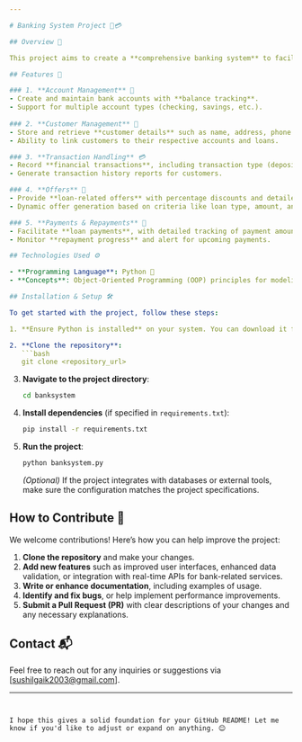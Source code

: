 ```yaml
---

# Banking System Project 🏦💳

## Overview 🌟

This project aims to create a **comprehensive banking system** to facilitate various operations such as managing customer accounts, offering loans, tracking repayments, processing transactions, and providing bank-related services. The system is built using **Python** and follows object-oriented programming principles to model essential banking entities like accounts, customers, loans, and transactions.

## Features 🔑

### 1. **Account Management** 💼
- Create and maintain bank accounts with **balance tracking**.
- Support for multiple account types (checking, savings, etc.).
  
### 2. **Customer Management** 👥
- Store and retrieve **customer details** such as name, address, phone number, and email.
- Ability to link customers to their respective accounts and loans.

### 3. **Transaction Handling** 💳
- Record **financial transactions**, including transaction type (deposit/withdrawal), amount, and date.
- Generate transaction history reports for customers.

### 4. **Offers** 🎁
- Provide **loan-related offers** with percentage discounts and detailed descriptions.
- Dynamic offer generation based on criteria like loan type, amount, and customer status.

### 5. **Payments & Repayments** 🧾
- Facilitate **loan payments**, with detailed tracking of payment amounts and dates.
- Monitor **repayment progress** and alert for upcoming payments.

## Technologies Used ⚙️

- **Programming Language**: Python 🐍
- **Concepts**: Object-Oriented Programming (OOP) principles for modeling banking entities.

## Installation & Setup 🛠️

To get started with the project, follow these steps:

1. **Ensure Python is installed** on your system. You can download it from [python.org](https://www.python.org/downloads/).

2. **Clone the repository**:
   ```bash
   git clone <repository_url>
   ```

3. **Navigate to the project directory**:
   ```bash
   cd banksystem
   ```

4. **Install dependencies** (if specified in `requirements.txt`):
   ```bash
   pip install -r requirements.txt
   ```

5. **Run the project**:
   ```bash
   python banksystem.py
   ```

   *(Optional)* If the project integrates with databases or external tools, make sure the configuration matches the project specifications.

## How to Contribute 🤝

We welcome contributions! Here’s how you can help improve the project:

1. **Clone the repository** and make your changes.
2. **Add new features** such as improved user interfaces, enhanced data validation, or integration with real-time APIs for bank-related services.
3. **Write or enhance documentation**, including examples of usage.
4. **Identify and fix bugs**, or help implement performance improvements.
5. **Submit a Pull Request (PR)** with clear descriptions of your changes and any necessary explanations.



## Contact 📬

Feel free to reach out for any inquiries or suggestions via [sushilgaik2003@gmail.com].

---
```


I hope this gives a solid foundation for your GitHub README! Let me know if you'd like to adjust or expand on anything. 😊
